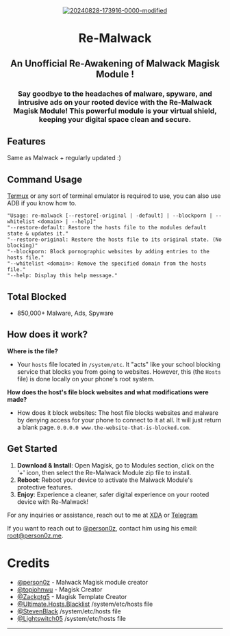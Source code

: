 <div align="center">
  
<a href="https://ibb.co/MRfcZnF"><img src="https://i.ibb.co/MRfcZnF/20240828-173916-0000-modified.png" alt="20240828-173916-0000-modified" border="0"></a>
  <h1 align="center">Re-Malwack</h1>
  <h2 align="center"> An Unofficial Re-Awakening of Malwack Magisk Module !</h2>

<h3 align="center"> Say goodbye to the headaches of malware, spyware, and intrusive ads on your rooted device with the Re-Malwack Magisk Module! This powerful module is your virtual shield, keeping your digital space clean and secure. </h3>
</div>

## Features

Same as Malwack + regularly updated :)

## Command Usage
[Termux](https://f-droid.org/en/packages/com.termux/) or any sort of terminal emulator is required to use, you can also use ADB if you know how to.

```
"Usage: re-malwack [--restore[-original | -default] | --blockporn | --whitelist <domain> | --help]"
"--restore-default: Restore the hosts file to the modules default state & updates it."
"--restore-original: Restore the hosts file to its original state. (No blocking)"
"--blockporn: Block pornographic websites by adding entries to the hosts file."
"--whitelist <domain>: Remove the specified domain from the hosts file."
"--help: Display this help message."
```

## Total Blocked
- 850,000+ Malware, Ads, Spyware

## How does it work?

**Where is the file?**
- Your ``hosts`` file located in ``/system/etc``. It "acts" like your school blocking service that blocks you from going to websites. However, this (the ``Hosts`` file) is done locally on your phone's root system. 

**How does the host's file block websites and what modifications were made?**
- How does it block websites: The host file blocks websites and malware by denying access for your phone to connect to it at all. It will just return a blank page. ``0.0.0.0 www.the-website-that-is-blocked.com``.

## Get Started

1. **Download & Install**: Open Magisk, go to Modules section, click on the '+' icon, then select the Re-Malwack Module zip file to install.
2. **Reboot**: Reboot your device to activate the Malwack Module's protective features.
3. **Enjoy**: Experience a cleaner, safer digital experience on your rooted device with Re-Malwack!

For any inquiries or assistance, reach out to me at [XDA](https://xdaforums.com/m/zg_dev.11432109/) or [Telegram](t.me/zgx_dev) 

If you want to reach out to [@person0z](https://github.com/Person0z), contact him using his email: root@person0z.me.

# Credits
- [@person0z](https://github.com/Person0z) - Malwack Magisk module creator
- [@topjohnwu](https://github.com/topjohnwu) - Magisk Creator
- [@Zackptg5](https://github.com/Zackptg5/MMT-Extended) - Magisk Template Creator
- [@Ultimate.Hosts.Blacklist](https://github.com/Ultimate-Hosts-Blacklist/Ultimate.Hosts.Blacklist) /system/etc/hosts file 
- [@StevenBlack](https://github.com/StevenBlack/hosts) /system/etc/hosts file
- [@Lightswitch05](https://github.com/Lightswitch05/hosts) /system/etc/hosts file

---

